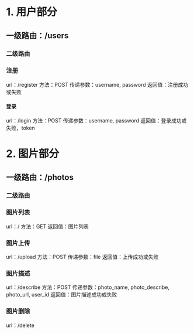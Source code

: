 # 1. 用户部分
## 一级路由：/users
### 二级路由
### 注册
url：/register
方法：POST
传递参数：username, password
返回值：注册成功或失败

#### 登录
url：/login
方法：POST
传递参数：username, password
返回值：登录成功或失败，token

# 2. 图片部分
## 一级路由：/photos
### 二级路由
### 图片列表
url：/
方法：GET
返回值：图片列表

### 图片上传
url：/upload
方法：POST
传递参数：file
返回值：上传成功或失败

### 图片描述
url：/describe
方法：POST
传递参数：photo_name, photo_describe, photo_url, user_id
返回值：图片描述成功或失败

### 图片删除
url：/delete
